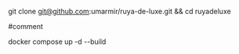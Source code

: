 git clone git@github.com:umarmir/ruya-de-luxe.git && cd ruyadeluxe

#comment

docker compose up -d --build
